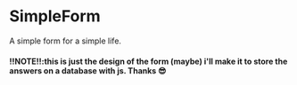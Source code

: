 # SimpleForm
A simple form for a simple life.
#### !!NOTE!!:this is just the design of the form (maybe) i'll make it to store the answers on a database with js. Thanks 😎

